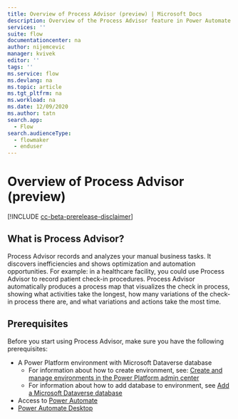 ```yaml
---
title: Overview of Process Advisor (preview) | Microsoft Docs
description: Overview of the Process Advisor feature in Power Automate.
services: ''
suite: flow
documentationcenter: na
author: nijemcevic 
manager: kvivek
editor: ''
tags: ''
ms.service: flow
ms.devlang: na
ms.topic: article
ms.tgt_pltfrm: na
ms.workload: na
ms.date: 12/09/2020
ms.author: tatn
search.app: 
  - Flow
search.audienceType: 
  - flowmaker
  - enduser
---
```

# Overview of Process Advisor (preview)

[!INCLUDE [cc-beta-prerelease-disclaimer](includes/cc-beta-prerelease-disclaimer.md)]

## What is Process Advisor?

Process Advisor records and analyzes your manual business tasks. It discovers inefficiencies and shows optimization and automation opportunities. For example: in a healthcare facility, you could use Process Advisor to record patient check-in procedures. Process Advisor automatically produces a process map that visualizes the check in process, showing what activities take the longest, how many variations of the check-in process there are, and what variations and actions take the most time.

## Prerequisites

Before you start using Process Advisor, make sure you have the following prerequisites:

- A Power Platform environment with Microsoft Dataverse database
  - For information about how to create environment, see: [Create and manage environments in the Power Platform admin center](power-platform/admin/create-environment.md)
  - For information about how to add database to environment, see [Add a Microsoft Dataverse database](/power-platform/admin/create-database.md)
- Access to [Power Automate](https://powerautomate.microsoft.com/)
- [Power Automate Desktop](/ui-flows/desktop/introduction.md)
